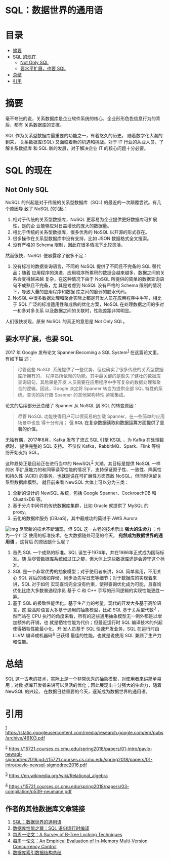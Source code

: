 # SQL：数据世界的通用语


# 目录

-   [摘要](#org00e0306)
-   [SQL 的现在](#orgad865cf)
    -   [Not Only SQL](#org5e4dca3)
    -   [要水平扩展，也要 SQL](#org12c8b94)
-   [总结](#orgcef76ff)
-   [引用](#org2761100)



<a id="org00e0306"></a>

# 摘要

毫不夸张的说，关系数据库是企业软件系统的核心，企业形形色色信息行为的背后，都有
关系数据库的支撑。

SQL 作为关系型数据库最重要的功能之一，有着悠久的历史。 随着数字化大潮的到来，
关系数据库(SQL) 又面临着新的机遇和挑战。对于 IT 行业的从业人员，了解关系数据库
和 SQL 新的发展，对于解决企业 IT 的核心问题十分必要。


<a id="orgad865cf"></a>

# SQL 的现在


<a id="org5e4dca3"></a>

## Not Only SQL

NoSQL 的兴起是对于传统的关系型数据库（SQL) 的最近的一次颠覆尝试。有几个原因导
致了 NoSQL 的兴起：

1.  相对于传统的关系型数据库，NoSQL 更容易为企业提供更好数据库可扩展性，是的企
    业能够应对日益增长的庞大的数据量。
2.  相比于传统的关系型数据库，很多优秀的 NoSQL 以开源的形式存在。
3.  很多操作在关系型数据库中没有支持，比如 JSON 数据格式全文搜索。
4.  没有严格的 Schema 限制，因此在很多情况下比较灵活。

然而很快，NoSQL 便暴露除了很多不足：

1.  没有标准的数据查询语言，不同的 NoSQL 提供了不同且不完备的 SQL 替代品；随着
    应用程序的演进，应用程序所累积的数据会越来越多，数据之间的关系会变得越来越
    复杂，在这种情况下由于 NoSQL 所提供的简单的数据查询语句不成熟且不完备，尤
    其是考虑到 NoSQL 没有严格的 Schema 限制的情况下，导致大量的应用程序和数据
    库之间的脆弱的胶水代码。
2.  NoSQL 中很多数据处理和聚合实际上都是开发人员在应用程序中手写，相比于 SQL
    广泛的标准适用性和成熟的优化方案，NoSQL 在处理数据之间的多对一和多对多关系
    以及数据之间的关联时，性能差距非常明显。

人们很快发现，原来 NoSQL 的真正的意思是 Not Only SQL。


<a id="org12c8b94"></a>

## 要水平扩展，也要 SQL

2017 年 Google 发布论文 Spanner:Becoming a SQL System<sup><a id="fnr.1" class="footref" href="#fn.1">1</a></sup> 在这篇论文里，有如下描
述：

> 尽管这些 NoSQL 系统提供了一些优势，但也确实了很多传统的关系型数据库所拥有的、
> 程序员所依赖的功能。其中最关键的是缺失了健壮的数据库查询语句，其后果是开发
> 人员需要在应用程序中手写复杂的数据处理和聚合的逻辑。因此，Google 决定将
> Spanner 转变为提供全部 SQL 特性的系统。查询的执行跟 Spanner 的其他架构特性 紧密集成。

论文的后续部分还总结了 Spanner 从 NoSQL 到 SQL 的转变原因：

> 尽管 NoSQL 功能使得用户可以很简易的加载 Spanner，在一些简单的应用场景中也显
> 得十分有用； **但 SQL 在复杂数据读取和数据运算方面提供了显著的价值。**

无独有偶，2017年8月，Kafka 发布了流式 SQL 引擎 KSQL ，为 Kafka 在处理数据时，
提供完整的 SQL 支持。 不仅仅 Kafka，RabbitMQ、Spark、Flink 等纷纷开始支持 SQL。

这种趋势正是目前正在进行当中的 NewSQL<sup><a id="fnr.2" class="footref" href="#fn.2">2</a></sup> 大潮。其目标是提供 NoSQL 一样的水
平扩展能力的和同等读写性能的情况下，支持保证原子性、一致性、隔离性和持久性
(ACID) 的事务。也就是说在可扩展性方面匹敌 NoSQL，但同时保留关系型数据库模型。
就目前来看 NewSQL 大体上可以分为三类：

1.  全新的设计的 NewSQL 系统，包括 Google Spanner、CockroachDB 和 ClustrixDB
    等。
2.  基于分片中间件的传统数据库集群，比如 Oracle 就提供了 MySQL 的 proxy。
3.  云化的数据库服务 (DBaaS)，其中最成功的莫过于 AWS Aurora

![img](https://blog-image-1258275666.cos.ap-chengdu.myqcloud.com/SQL_Universe_Lang.png)
尽管新的技术不断涌现，但 SQL 这一古老的技术示出 **强大的生命力** ；作为一个广泛
使用的标准技术，在大数据随处可见的今天， **宛然成为数据世界的通用语** 。这背后
的原因是什么呢？

1.  首先 SQL 一个成熟的标准。SQL 诞生于1974年，并在1986年正式成为国际标准。随
    后尽管数据库系统如过江之鲫，但大体上这些数据库还是会遵守这个标准。
2.  SQL 是一个非常优秀的抽象模型；对于使用者来讲，SQL 简单易用，不用关心 SQL
    背后的诸如存储、同步及先写日志等细节；对于数据库的实现着来讲，SQL 对于如何
    实现查询完全没有约束，使得查询优化成为可能，且查询优化比绝大多数普通程序员
    基于 C 和 C++ 手写的形同逻辑的实现性能更胜一筹。
3.  基于 SQL 的极致性能优化。基于生产力的考量，现代的开发大多基于高阶语言，这
    些高阶语言大多基于通用的抽象模型，比如 SQL 基于关系型代数<sup><a id="fnr.3" class="footref" href="#fn.3">3</a></sup> ，然而站在
    CPU 执行的角度来看，所有的这些通用抽象模型无一例外都是以增加额外的开销，也
    就是牺牲性能为代价；但最近运行时 SQL 编译技术的兴起使得牺牲性能最小化，开
    发人员基于 SQL 快速开发业务，SQL 在运行时由 LLVM 编译成机器码<sup><a id="fnr.4" class="footref" href="#fn.4">4</a></sup> 已获得
    最佳的性能。也就是说使用 SQL 兼顾了生产力和性能。


<a id="orgcef76ff"></a>

# 总结

SQL 这一古老的技术，实际上是一个非常优秀的抽象模型，对使用者来讲简单易用；对数
据库开发者来讲可以灵活的优化；因此展现出十分强大的生命力，随着 NewSQL 的兴起，
在数据日益重要的今天，逐渐成为数据世界的通用语。


<a id="org2761100"></a>

# 引用

<sup><a id="fn.1" href="#fnr.1">1</a></sup> <https://static.googleusercontent.com/media/research.google.com/en//pubs/archive/46103.pdf>

<sup><a id="fn.2" href="#fnr.2">2</a></sup> <https://15721.courses.cs.cmu.edu/spring2018/papers/01-intro/pavlo-newsql-sigmodrec2016.pd://15721.courses.cs.cmu.edu/spring2018/papers/01-intro/pavlo-newsql-sigmodrec2016.pdf>

<sup><a id="fn.3" href="#fnr.3">3</a></sup> <https://en.wikipedia.org/wiki/Relational_algebra>

<sup><a id="fn.4" href="#fnr.4">4</a></sup> <https://15721.courses.cs.cmu.edu/spring2018/papers/03-compilation/p539-neumann.pdf>


## 作者的其他数据库文章链接
1. [SQL：数据世界的通用语][1]
2. [数据库性能之翼：SQL 语句运行时编译][2]
3. [每周一论文：A Survey of B-Tree Locking Techniques][3]
4. [每周一论文：An Empirical Evaluation of In-Memory Multi-Version Concurrency Control][4]
5. [数据库索引数据结构总结][5]

[1]: https://zhewuzhou.github.io/posts/sql_as_universe_language_in_data_world/
[2]: https://zhewuzhou.github.io/posts/sql_compilation_technology_for_performance/
[3]: https://zhewuzhou.github.io/posts/weekly-paper-a-survey-of-b-tree-locking-techniques/
[4]: https://zhewuzhou.github.io/posts/weekly-paper-an-empirical-evalution-of-in-memory-mvcc/
[5]: https://zhewuzhou.github.io/posts/database-indexes/

